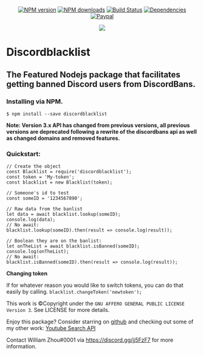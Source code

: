 <div align="center">
    <br />
    <p>
        <a href="https://www.npmjs.com/package/discordblacklist"><img src="https://img.shields.io/npm/v/discordblacklist.svg" alt="NPM version" /></a>
        <a href="https://www.npmjs.com/package/discordblacklist"><img src="https://img.shields.io/npm/dt/discordblacklist.svg" alt="NPM downloads" /></a>
        <a href="https://travis-ci.org/wzhouwzhou/discordblacklist"><img src="https://travis-ci.org/wzhouwzhou/discordblacklist.svg" alt="Build Status" /></a>
        <a href="https://david-dm.org/wzhouwzhou/discordblacklist"><img src="https://img.shields.io/david/wzhouwzhou/discordblacklist.svg" alt="Dependencies" /></a>
        <a href="https://paypal.me/wzhouwzhou"><img src="https://img.shields.io/badge/donate-paypal-009cde.svg" alt="Paypal" /></a>
    </p>
    <p>
        <a href="https://nodei.co/npm/discordblacklist/"><img src="https://nodei.co/npm/discordblacklist.png?stars=true&downloads=true"></a>
    </p>
</div>

# Discordblacklist
## The Featured Nodejs package that facilitates getting banned Discord users from DiscordBans.

### Installing via NPM.

```$ npm install --save discordblacklist```

**Note: Version 3.x API has changed from previous versions, all previous versions are deprecated following a rewrite of the discordbans api as well as changed domains and removed features.**

### Quickstart:

    // Create the object
    const Blacklist = require('discordblacklist');
    const token = 'My-token';
    const blacklist = new Blacklist(token);

    // Someone's id to test
    const someID = '1234567890';

    // Raw data from the banlist
    let data = await blacklist.lookup(someID);
    console.log(data);
    // No await:
    blacklist.lookup(someID).then(result => console.log(result));

    // Boolean they are on the banlist:
    let onTheList = await blacklist.isBanned(someID);
    console.log(onTheList);
    // No await:
    blacklist.isBanned(someID).then(result => console.log(result));

**Changing token**

If for whatever reason you would like to switch tokens, you can do that easily by calling.
```blacklist.changeToken('newtoken');```

This work is ©Copyright under the `GNU AFFERO GENERAL PUBLIC LICENSE Version 3`. See LICENSE for more details.

Enjoy this package? Consider starring on [github](https://github.com/wzhouwzhou/discordblacklist) and checking out some of my other work:
[Youtube Search API](https://npmjs.com/ytsearcher)

Contact William Zhou#0001 via https://discord.gg/jj5FzF7 for more information.
